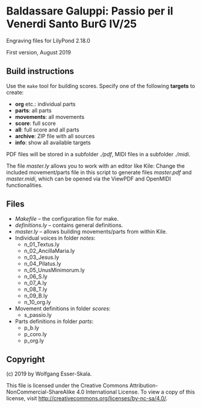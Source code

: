 # Baldassare Galuppi: Passio per il Venerdi Santo BurG IV/25

Engraving files for LilyPond 2.18.0

First version, August 2019


## Build instructions

Use the `make` tool for building scores. Specify one of the following **targets** to create:

* **org** etc.: individual parts
* **parts**: all parts
* **movements**: all movements
* **score**: full score
* **all**: full score and all parts
* **archive**: ZIP file with all sources
* **info**: show all available targets

PDF files will be stored in a subfolder *./pdf*, MIDI files in a subfolder *./midi*.

The file *master.ly* allows you to work with an editor like Kile: Change the included movement/parts file in this script to generate files *master.pdf* and *master.midi*, which can be opened via the ViewPDF and OpenMIDI functionalities.


## Files

* *Makefile* – the configuration file for make.
* *definitions.ly* – contains general definitions.
* *master.ly* – allows building movements/parts from within Kile.
* Individual voices in folder *notes*:
    * n_01_Textus.ly
    * n_02_AncillaMaria.ly
    * n_03_Jesus.ly
    * n_04_Pilatus.ly
    * n_05_UnusMinimorum.ly
    * n_06_S.ly
    * n_07_A.ly
    * n_08_T.ly
    * n_09_B.ly
    * n_10_org.ly
* Movement definitions in folder *scores*:
    * s_passio.ly
* Parts definitions in folder *parts*:
    * p_b.ly
    * p_coro.ly
    * p_org.ly


## Copyright

(c) 2019 by Wolfgang Esser-Skala.

This file is licensed under the Creative Commons Attribution-NonCommercial-ShareAlike 4.0 International License.
To view a copy of this license, visit http://creativecommons.org/licenses/by-nc-sa/4.0/.
